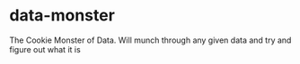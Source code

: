 # data-monster
The Cookie Monster of Data. Will munch through any given data and try and figure out what it is
